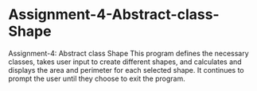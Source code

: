 # Assignment-4-Abstract-class-Shape
Assignment-4: Abstract class Shape
This program defines the necessary classes, takes user input to create different shapes, and calculates and displays the area and perimeter for each selected shape. It continues to prompt the user until they choose to exit the program.

